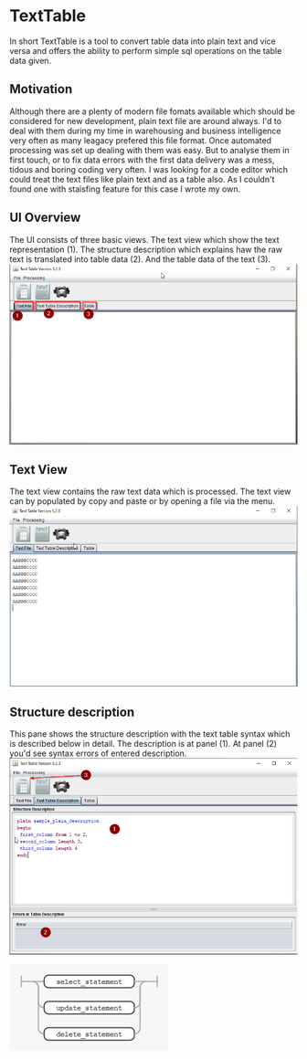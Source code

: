 # TextTable
In short TextTable is a tool to convert table data into plain text and vice versa and offers the ability to perform simple sql operations on the table data given.
## Motivation
Although there are a plenty of modern file fomats available which should be considered for new development, plain text file are around always. I'd to deal with them during my time in warehousing and business intelligence very often as many leagacy prefered this file format. Once automated processing was set up dealing with them was easy. But to analyse them in first touch, or to fix data errors with the first data delivery was a mess, tidous and boring coding very often.
I was looking for a code editor which could treat the text files like plain text and as a table also. As I couldn't found one with staisfing feature for this case I wrote my own.


## UI Overview
The UI consists of three basic views. The text view which show the text representation (1). The structure description which explains haw the raw text is translated into table data (2). And the table data of the text (3).
![overview](https://raw.githubusercontent.com/franzreitmayer/TextTable/media/media/overview.png)

## Text View
The text view contains the raw text data which is processed. The text view can by populated by copy and paste or by opening a file via the menu.
![textview](https://raw.githubusercontent.com/franzreitmayer/TextTable/media/media/text-view.png)

## Structure description
This pane shows the structure description with the text table syntax which is described below in detail. The description is at panel (1). At panel (2) you'd see syntax errors of entered description.
![textview](https://raw.githubusercontent.com/franzreitmayer/TextTable/media/media/description-view.png)

![statement](https://raw.githubusercontent.com/franzreitmayer/TextTable/media/media/statement.png)